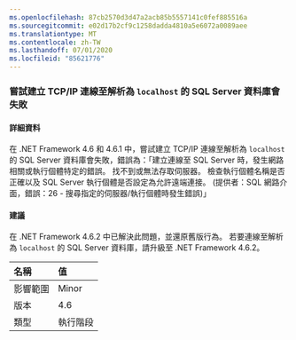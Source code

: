 ```yaml
---
ms.openlocfilehash: 87cb2570d3d47a2acb85b5557141c0fef885516a
ms.sourcegitcommit: e02d17b2cf9c1258dadda4810a5e6072a0089aee
ms.translationtype: MT
ms.contentlocale: zh-TW
ms.lasthandoff: 07/01/2020
ms.locfileid: "85621776"
---
```

### <a name="attempting-a-tcpip-connection-to-a-sql-server-database-that-resolves-to-localhost-fails"></a>嘗試建立 TCP/IP 連線至解析為 `localhost` 的 SQL Server 資料庫會失敗

#### <a name="details"></a>詳細資料

在 .NET Framework 4.6 和 4.6.1 中，嘗試建立 TCP/IP 連線至解析為 <code>localhost</code> 的 SQL Server 資料庫會失敗，錯誤為：「建立連線至 SQL Server 時，發生網路相關或執行個體特定的錯誤。 找不到或無法存取伺服器。 檢查執行個體名稱是否正確以及 SQL Server 執行個體是否設定為允許遠端連接。 (提供者：SQL 網路介面，錯誤：26 - 搜尋指定的伺服器/執行個體時發生錯誤)」

#### <a name="suggestion"></a>建議

在 .NET Framework 4.6.2 中已解決此問題，並還原舊版行為。 若要連線至解析為 <code>localhost</code> 的 SQL Server 資料庫，請升級至 .NET Framework 4.6.2。

| 名稱    | 值       |
|:--------|:------------|
| 影響範圍   |Minor|
|版本|4.6|
|類型|執行階段|
